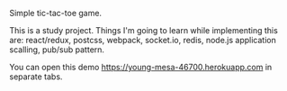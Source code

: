 Simple tic-tac-toe game.

This is a study project. Things I'm going to learn while implementing this are: react/redux, postcss, webpack,
socket.io, redis, node.js application scalling, pub/sub pattern.

You can open this demo https://young-mesa-46700.herokuapp.com in separate tabs.

